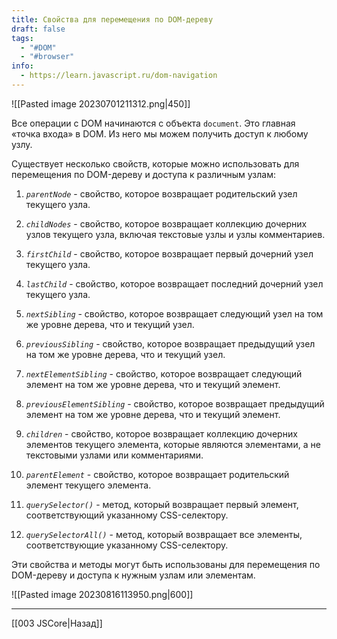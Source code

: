 ```yaml
---
title: Свойства для перемещения по DOM-дереву
draft: false
tags:
  - "#DOM"
  - "#browser"
info:
  - https://learn.javascript.ru/dom-navigation
---
```

![[Pasted image 20230701211312.png|450]]

Все операции с DOM начинаются с объекта `document`. Это главная «точка входа» в DOM. Из него мы можем получить доступ к любому узлу.

Существует несколько свойств, которые можно использовать для перемещения по DOM-дереву и доступа к различным узлам:

1. *`parentNode`* - свойство, которое возвращает родительский узел текущего узла.
2. *`childNodes`* - свойство, которое возвращает коллекцию дочерних узлов текущего узла, включая текстовые узлы и узлы комментариев.
3. *`firstChild`* - свойство, которое возвращает первый дочерний узел текущего узла.
4. *`lastChild`* - свойство, которое возвращает последний дочерний узел текущего узла.
5. *`nextSibling`* - свойство, которое возвращает следующий узел на том же уровне дерева, что и текущий узел.
6. *`previousSibling`* - свойство, которое возвращает предыдущий узел на том же уровне дерева, что и текущий узел.
7. *`nextElementSibling`* - свойство, которое возвращает следующий элемент на том же уровне дерева, что и текущий элемент.
8. *`previousElementSibling`* - свойство, которое возвращает предыдущий элемент на том же уровне дерева, что и текущий элемент.
9. *`children`* - свойство, которое возвращает коллекцию дочерних элементов текущего элемента, которые являются элементами, а не текстовыми узлами или комментариями.
10. *`parentElement`* - свойство, которое возвращает родительский элемент текущего элемента.

11. *`querySelector()`* - метод, который возвращает первый элемент, соответствующий указанному CSS-селектору.
12. *`querySelectorAll()`* - метод, который возвращает все элементы, соответствующие указанному CSS-селектору.

Эти свойства и методы могут быть использованы для перемещения по DOM-дереву и доступа к нужным узлам или элементам.

![[Pasted image 20230816113950.png|600]]

---

[[003 JSCore|Назад]]
